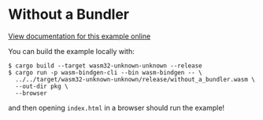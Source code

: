 # Without a Bundler

[View documentation for this example online][dox]

[dox]: https://rustwasm.github.io/wasm-bindgen/examples/without-a-bundler.html

You can build the example locally with:

```
$ cargo build --target wasm32-unknown-unknown --release
$ cargo run -p wasm-bindgen-cli --bin wasm-bindgen -- \
  ../../target/wasm32-unknown-unknown/release/without_a_bundler.wasm \
  --out-dir pkg \
  --browser
```

and then opening `index.html` in a browser should run the example!
